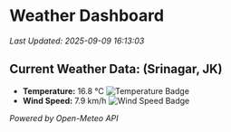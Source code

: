 
# Weather Dashboard

_Last Updated: 2025-09-09 16:13:03_

## Current Weather Data: (Srinagar, JK)
- **Temperature:** 16.8 °C ![Temperature Badge](https://img.shields.io/badge/Temperature-Low%20Temp-blue)
- **Wind Speed:** 7.9 km/h ![Wind Speed Badge](https://img.shields.io/badge/Wind%20Speed-Light%20Wind-blue)

*Powered by Open-Meteo API*
